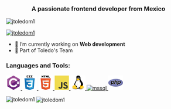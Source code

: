 <h3 align="center">A passionate frontend developer from Mexico</h3>

<p align="left"> <img src="https://komarev.com/ghpvc/?username=jtoledom1&label=Profile%20views&color=0e75b6&style=flat" alt="jtoledom1" /> </p>

<p align="left"> <a href="https://github.com/ryo-ma/github-profile-trophy"><img src="https://github-profile-trophy.vercel.app/?username=jtoledom1&theme=algolia&column=3" alt="jtoledom1" /></a> </p>

- 🔭 I’m currently working on **Web development**
- 🏢 Part of Toledo's Team 


<h3 align="left">Languages and Tools:</h3>
<p align="left"> <a href="https://www.w3schools.com/cs/" target="_blank" rel="noreferregr"> <img src="https://raw.githubusercontent.com/devicons/devicon/master/icons/csharp/csharp-original.svg" alt="csharp" width="40" height="40"/> </a> <a href="https://www.w3schools.com/css/" target="_blank" rel="noreferrer"> <img src="https://raw.githubusercontent.com/devicons/devicon/master/icons/css3/css3-original-wordmark.svg" alt="css3" width="40" height="40"/> </a> <a href="https://www.w3.org/html/" target="_blank" rel="noreferrer"> <img src="https://raw.githubusercontent.com/devicons/devicon/master/icons/html5/html5-original-wordmark.svg" alt="html5" width="40" height="40"/> </a> <a href="https://developer.mozilla.org/en-US/docs/Web/JavaScript" target="_blank" rel="noreferrer"> <img src="https://raw.githubusercontent.com/devicons/devicon/master/icons/javascript/javascript-original.svg" alt="javascript" width="40" height="40"/> </a> <a href="https://www.linux.org/" target="_blank" rel="noreferrer"> <img src="https://raw.githubusercontent.com/devicons/devicon/master/icons/linux/linux-original.svg" alt="linux" width="40" height="40"/> </a> <a href="https://www.microsoft.com/en-us/sql-server" target="_blank" rel="noreferrer"> <img src="https://www.svgrepo.com/show/303229/microsoft-sql-server-logo.svg" alt="mssql" width="40" height="40"/> </a> <a href="https://www.php.net" target="_blank" rel="noreferrer"> <img src="https://raw.githubusercontent.com/devicons/devicon/master/icons/php/php-original.svg" alt="php" width="40" height="40"/> </a> </p>

<p><img align="left" src="https://github-readme-stats.vercel.app/api/top-langs?username=jtoledom1&show_icons=true&locale=en&layout=compact" alt="jtoledom1" /></p>

<p>&nbsp;<img align="center" src="https://github-readme-stats.vercel.app/api?username=jtoledom1&show_icons=true&locale=en" alt="jtoledom1" /></p>
